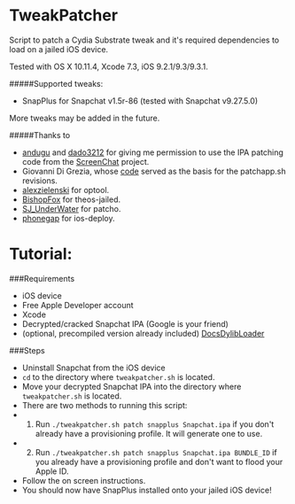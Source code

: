 # TweakPatcher
Script to patch a Cydia Substrate tweak and it's required dependencies to load on a jailed iOS device.

Tested with OS X 10.11.4, Xcode 7.3, iOS 9.2.1/9.3/9.3.1.

#####Supported tweaks:

* SnapPlus for Snapchat v1.5r-86 (tested with Snapchat v9.27.5.0)

More tweaks may be added in the future.


#####Thanks to
* [andugu](https://github.com/andugu) and [dado3212](https://github.com/dado3212) for giving me permission to use the IPA patching code from the [ScreenChat](https://github.com/andugu/ScreenChat) project.
* Giovanni Di Grezia, whose [code](http://www.xgiovio.com/blog-photos-videos-other/blog/resign-your-ios-ipa-frameworks-and-plugins-included/) served as the basis for the patchapp.sh revisions.
* [alexzielenski](https://github.com/alexzielenski) for optool.
* [BishopFox](https://github.com/BishopFox) for theos-jailed.
* [SJ_UnderWater](http://www.tonymacx86.com/general-help/86205-patcho-simple-hex-binary-patcher.html) for patcho.
* [phonegap](https://github.com/phonegap/ios-deploy) for ios-deploy.


Tutorial:
============

###Requirements

* iOS device
* Free Apple Developer account
* Xcode
* Decrypted/cracked Snapchat IPA (Google is your friend)
* (optional, precompiled version already included) [DocsDylibLoader](https://github.com/Defying/DocsDylibLoader)


###Steps

* Uninstall Snapchat from the iOS device
* `cd` to the directory where `tweakpatcher.sh` is located.
* Move your decrypted Snapchat IPA into the directory where `tweakpatcher.sh` is located.
* There are two methods to running this script:
* 1) Run `./tweakpatcher.sh patch snapplus Snapchat.ipa` if you don't already have a provisioning profile. It will generate one to use.
* 2) Run `./tweakpatcher.sh patch snapplus Snapchat.ipa BUNDLE_ID` if you already have a provisioning profile and don't want to flood your Apple ID.
* Follow the on screen instructions.
* You should now have SnapPlus installed onto your jailed iOS device!

